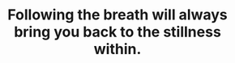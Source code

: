 ---
title: Following the breath will always bring you back to the stillness within.
tags: experience slowness
---